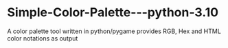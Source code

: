 # Simple-Color-Palette---python-3.10
A color palette tool written in python/pygame provides RGB, Hex and HTML color notations as output
